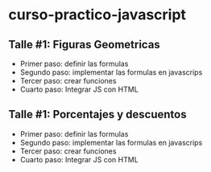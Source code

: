 # curso-practico-javascript

## Talle #1: Figuras Geometricas

- Primer paso: definir las formulas
- Segundo paso: implementar las formulas en javascrips
- Tercer paso: crear funciones
- Cuarto paso: Integrar JS con HTML

## Talle #1: Porcentajes y descuentos

- Primer paso: definir las formulas
- Segundo paso: implementar las formulas en javascrips
- Tercer paso: crear funciones
- Cuarto paso: Integrar JS con HTML